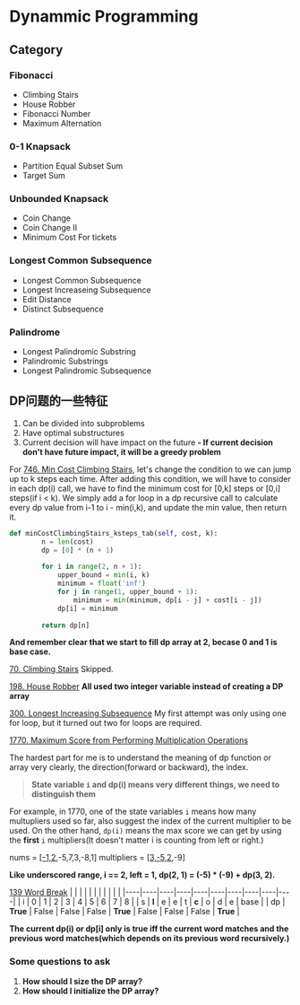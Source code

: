 # Dynammic Programming

##  Category

### Fibonacci

- Climbing Stairs
- House Robber
- Fibonacci Number
- Maximum Alternation



### 0-1 Knapsack

- Partition Equal Subset Sum
- Target Sum



### Unbounded Knapsack

- Coin Change
- Coin Change II
- Minimum Cost For tickets



### Longest Common Subsequence

- Longest Common Subsequence
- Longest Increaseing Subsequence
- Edit Distance
- Distinct Subsequence



### Palindrome

- Longest Palindromic Substring
- Palindromic Substrings
- Longest Palindromic Subsequence



## DP问题的一些特征
1. Can be divided into subproblems
2. Have optimal substructures
3. Current decision will have impact on the future
   **- If current decision don't have future impact, it will be a greedy problem**


For [746. Min Cost Climbing Stairs](https://leetcode.com/problems/min-cost-climbing-stairs/description/), let's change the condition to we can jump up to k steps each time. 
After adding this condition, we will have to consider in each dp(i) call, we have to find the minimum cost for [0,k] steps or [0,i] steps(if i < k). We simply add a for loop in a dp recursive call to calculate every dp value from i-1 to i - min(i,k), and update the min value, then return it.
```python
def minCostClimbingStairs_ksteps_tab(self, cost, k):
        n = len(cost)
        dp = [0] * (n + 1)
        
        for i in range(2, n + 1):
            upper_bound = min(i, k)
            minimum = float('inf')
            for j in range(1, upper_bound + 1):
                minimum = min(minimum, dp[i - j] + cost[i - j])
            dp[i] = minimum
        
        return dp[n]
```
**And remember clear that we start to fill dp array at 2, becase 0 and 1 is base case.**

[70. Climbing Stairs](https://leetcode.com/problems/climbing-stairs/description/)
Skipped.

[198. House Robber](https://leetcode.com/problems/house-robber/description/)
**All used two integer variable instead of creating a DP array**

[300. Longest Increasing Subsequence](https://leetcode.com/problems/longest-increasing-subsequence/description/)
My first attempt was only using one for loop, but it turned out two for loops are required. 

[1770. Maximum Score from Performing Multiplication Operations](https://leetcode.com/problems/maximum-score-from-performing-multiplication-operations/)

The hardest part for me is to understand the meaning of dp function or array very clearly, the direction(forward or backward), the index.

> **State variable `i` and dp(i) means very different things, we need to distinguish them**

For example, in 1770, one of the state variables `i` means how many multupliers used so far, also suggest the index of the current multiplier to be used. On the other hand, `dp(i)` means the max score we can get by using the **first** `i` multipliers(It doesn't matter i is counting from left or right.)

nums = [<u>-1,2</u>,-5,7,3,-8,1]
multipliers = [<u>3,-5,2</u>,-9]

**Like underscored range, i == 2, left = 1, dp(2, 1) = (-5) * (-9) + dp(3, 2).**

[139 Word Break](./139_word_break.py)
|    |    |    |    |    |    |    |    |    |    |
|----|----|----|----|----|----|----|----|----|----|
| i  |  0 |  1 |  2 |  3 |  4 |  5 |  6 |  7 |  8 |
| s  | **l** |  e |  e |  t | **c** |  o |  d |  e | base |
| dp | **True** | False | False | False | **True** | False | False | False | **True** |

**The current dp(i) or dp[i] only is true iff the current word matches and the previous word matches(which depends on its previous word recursively.)**

### Some questions to ask

1. **How should I size the DP array?**
2. **How should I initialize the DP array?**